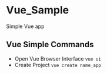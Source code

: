 # Vue_Sample
Simple Vue app 

## Vue Simple Commands

- Open Vue Browser Interface `vue ui`
- Create Project `vue create name_app`
